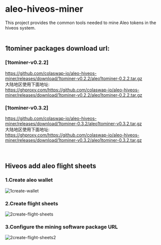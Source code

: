 # aleo-hiveos-miner
This project provides the common tools needed to mine Aleo tokens in the hiveos system.
</br>
</br>
## 1tominer packages download url:</br>
### [1tominer-v0.2.2]
https://github.com/colaswap-io/aleo-hiveos-miner/releases/download/1tominer-v0.2.2/aleo1tominer-0.2.2.tar.gz
</br>
大陆地区使用下面地址:</br>
https://ghproxy.com/https://github.com/colaswap-io/aleo-hiveos-miner/releases/download/1tominer-v0.2.2/aleo1tominer-0.2.2.tar.gz
</br>
### [1tominer-v0.3.2]
https://github.com/colaswap-io/aleo-hiveos-miner/releases/download/1tominer-0.3.2/aleo1tominer-v0.3.2.tar.gz
</br>
大陆地区使用下面地址:</br>
https://ghproxy.com/https://github.com/colaswap-io/aleo-hiveos-miner/releases/download/1tominer-v0.3.2/aleo1tominer-0.3.2.tar.gz
</br>
</br>
</br>


## Hiveos add aleo flight sheets
### 1.Create aleo wallet
![1create-wallet](https://user-images.githubusercontent.com/122529366/212061773-23ecb19c-8f74-420b-8c55-0971f1509384.png)

### 2.Create flight sheets
![2create-flight-sheets](https://user-images.githubusercontent.com/122529366/212061630-eff28613-62d4-45dc-9ff6-ca07b8b9525d.png)

### 3.Configure the mining software package URL
![2create-flight-sheets2](https://user-images.githubusercontent.com/122529366/212061674-1d9370e3-46b4-4d81-acb1-5a2782170a0f.png)
